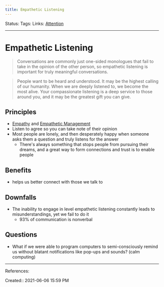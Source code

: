```yaml
---
title: Empathetic Listening
---
```

Status:
Tags:
Links: [Attention](out/attention.md)
___
# Empathetic Listening
> Conversations are commonly just one-sided monologues that fail to take in the opinion of the other person, so empathetic listening is important for truly meaningful conversations.

> People want to be heard and understood. It may be the highest calling of our humanity. When we are deeply listened to, we become the most alive. Your compassionate listening is a deep service to those around you, and it may be the greatest gift you can give.
## Principles
- [Empathy](out/empathy.md) and [Empathetic Management](None)
- Listen to agree so you can take note of their opinion
- Most people are lonely, and then desperately happy when someone asks them a question and truly listens for the answer
	- There's always something that stops people from pursuing their dreams, and a great way to form connections and trust is to enable people
## Benefits
- helps us better connect with those we talk to
## Downfalls 
- The inability to engage in level empathetic listening constantly leads to misunderstandings, yet we fail to do it
	- 93% of communication is nonverbal
## Questions
- What if we were able to program computers to semi-consciously remind us without blatant notifications like pop-ups and sounds? (calm computing)
___
References:

Created:: 2021-06-06 15:59 PM